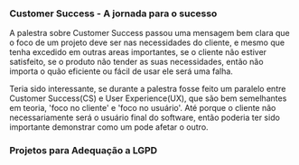 ### Customer Success - A jornada para o sucesso

A palestra sobre Customer Success passou uma mensagem bem clara que o foco de um projeto deve ser nas necessidades do cliente, e mesmo que tenha excedido em outras areas importantes, se o cliente não estiver satisfeito, se o produto não tender as suas necessidades, então não importa o quão eficiente ou fácil de usar ele será uma falha. 

Teria sido interessante, se durante a palestra fosse feito um paralelo entre Customer Success(CS) e User Experience(UX), que são bem semelhantes em teoria, 'foco no cliente' e 'foco no usuário'. Até porque o cliente não necessariamente será o usuário final do software, então poderia ter sido importante demonstrar como um pode afetar o outro.

### Projetos para Adequação a LGPD

